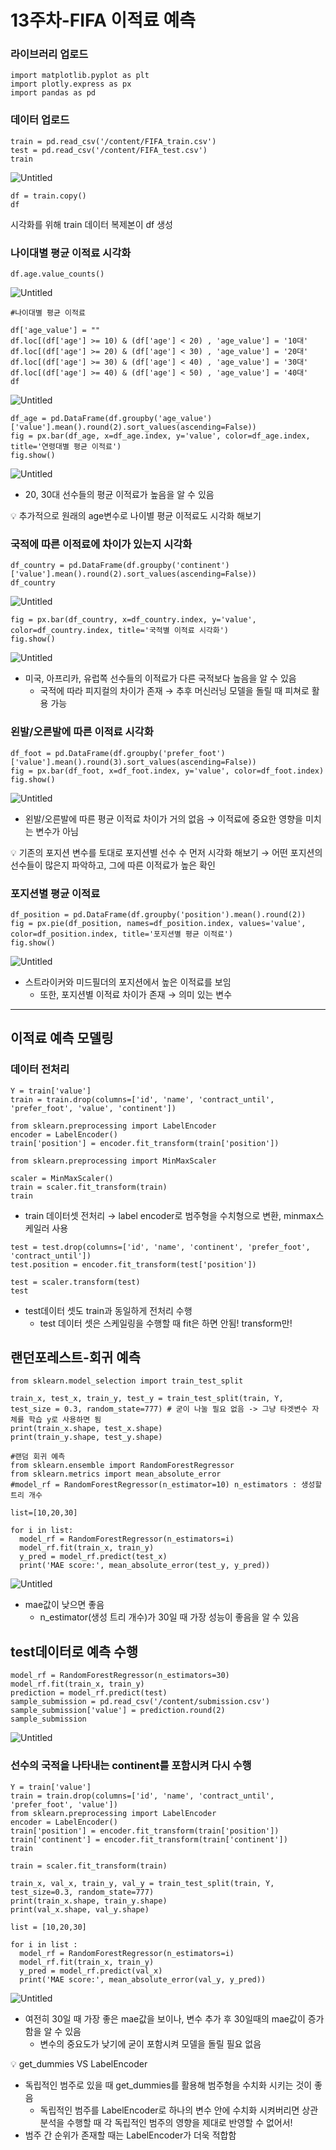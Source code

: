 # 13주차-FIFA 이적료 예측

### 라이브러리 업로드

```
import matplotlib.pyplot as plt
import plotly.express as px
import pandas as pd
```

### 데이터 업로드

```
train = pd.read_csv('/content/FIFA_train.csv')
test = pd.read_csv('/content/FIFA_test.csv')
train
```

![Untitled](https://github.com/bjh0507/Study/blob/main/%EC%95%84%EB%A7%88%EC%A1%B4%EB%8D%B0%EC%9D%B4%ED%84%B0_EDA/7-1.png)

```
df = train.copy()
df
```

시각화를 위해 train 데이터 복제본이 df 생성

### 나이대별 평균 이적료 시각화

```
df.age.value_counts()
```

![Untitled](https://github.com/bjh0507/Study/blob/main/%EC%95%84%EB%A7%88%EC%A1%B4%EB%8D%B0%EC%9D%B4%ED%84%B0_EDA/7-2.png)

```
#나이대별 평균 이적료

df['age_value'] = ""
df.loc[(df['age'] >= 10) & (df['age'] < 20) , 'age_value'] = '10대'
df.loc[(df['age'] >= 20) & (df['age'] < 30) , 'age_value'] = '20대'
df.loc[(df['age'] >= 30) & (df['age'] < 40) , 'age_value'] = '30대'
df.loc[(df['age'] >= 40) & (df['age'] < 50) , 'age_value'] = '40대'
df
```

![Untitled](https://github.com/bjh0507/Study/blob/main/%EC%95%84%EB%A7%88%EC%A1%B4%EB%8D%B0%EC%9D%B4%ED%84%B0_EDA/7-3.png)

```
df_age = pd.DataFrame(df.groupby('age_value')['value'].mean().round(2).sort_values(ascending=False))
fig = px.bar(df_age, x=df_age.index, y='value', color=df_age.index, title='연령대별 평균 이적료')
fig.show()
```

![Untitled](https://github.com/bjh0507/Study/blob/main/%EC%95%84%EB%A7%88%EC%A1%B4%EB%8D%B0%EC%9D%B4%ED%84%B0_EDA/7-4.png)

- 20, 30대 선수들의 평균 이적료가 높음을 알 수 있음

<aside>
💡 추가적으로 원래의 age변수로 나이별 평균 이적료도 시각화 해보기

</aside>

### 국적에 따른 이적료에 차이가 있는지 시각화

```
df_country = pd.DataFrame(df.groupby('continent')['value'].mean().round(2).sort_values(ascending=False))
df_country
```

![Untitled](https://github.com/bjh0507/Study/blob/main/%EC%95%84%EB%A7%88%EC%A1%B4%EB%8D%B0%EC%9D%B4%ED%84%B0_EDA/7-5.png)

```
fig = px.bar(df_country, x=df_country.index, y='value', color=df_country.index, title='국적별 이적료 시각화')
fig.show()
```

![Untitled](https://github.com/bjh0507/Study/blob/main/%EC%95%84%EB%A7%88%EC%A1%B4%EB%8D%B0%EC%9D%B4%ED%84%B0_EDA/7-6.png)

- 미국, 아프리카, 유럽쪽 선수들의 이적료가 다른 국적보다 높음을 알 수 있음
    - 국적에 따라 피지컬의 차이가 존재 → 추후 머신러닝 모델을 돌릴 때 피쳐로 활용 가능
    

### 왼발/오른발에 따른 이적료 시각화

```
df_foot = pd.DataFrame(df.groupby('prefer_foot')['value'].mean().round(3).sort_values(ascending=False))
fig = px.bar(df_foot, x=df_foot.index, y='value', color=df_foot.index)
fig.show()
```

![Untitled](https://github.com/bjh0507/Study/blob/main/%EC%95%84%EB%A7%88%EC%A1%B4%EB%8D%B0%EC%9D%B4%ED%84%B0_EDA/7-7.png)

- 왼발/오른발에 따른 평균 이적료 차이가 거의 없음 → 이적료에 중요한 영향을 미치는 변수가 아님

<aside>
💡 기존의 포지션 변수를 토대로 포지션별 선수 수 먼저 시각화 해보기 
→ 어떤 포지션의 선수들이 많은지 파악하고, 그에 따른 이적료가 높은 확인

</aside>

### 포지션별 평균 이적료

```
df_position = pd.DataFrame(df.groupby('position').mean().round(2))
fig = px.pie(df_position, names=df_position.index, values='value', color=df_position.index, title='포지션별 평균 이적료')
fig.show()
```

![Untitled](https://github.com/bjh0507/Study/blob/main/%EC%95%84%EB%A7%88%EC%A1%B4%EB%8D%B0%EC%9D%B4%ED%84%B0_EDA/7-8.png)

- 스트라이커와 미드필더의 포지션에서 높은 이적료를 보임
    - 또한, 포지션별 이적료 차이가 존재 → 의미 있는 변수

---

## 이적료 예측 모델링

### 데이터 전처리

```
Y = train['value']
train = train.drop(columns=['id', 'name', 'contract_until', 'prefer_foot', 'value', 'continent'])
```

```
from sklearn.preprocessing import LabelEncoder
encoder = LabelEncoder()
train['position'] = encoder.fit_transform(train['position'])
```

```
from sklearn.preprocessing import MinMaxScaler

scaler = MinMaxScaler()
train = scaler.fit_transform(train)
train
```

- train 데이터셋 전처리 → label encoder로 범주형을 수치형으로 변환, minmax스케일러 사용

```
test = test.drop(columns=['id', 'name', 'continent', 'prefer_foot', 'contract_until'])
test.position = encoder.fit_transform(test['position'])

test = scaler.transform(test)
test
```

- test데이터 셋도 train과 동일하게 전처리 수행
    - test 데이터 셋은 스케일링을 수행할 때 fit은 하면 안됨! transform만!

## 랜던포레스트-회귀 예측

```
from sklearn.model_selection import train_test_split

train_x, test_x, train_y, test_y = train_test_split(train, Y, test_size = 0.3, random_state=777) # 굳이 나눌 필요 없음 -> 그냥 타겟변수 자체를 학습 y로 사용하면 됨
print(train_x.shape, test_x.shape)
print(train_y.shape, test_y.shape)
```

```
#랜덤 회귀 예측
from sklearn.ensemble import RandomForestRegressor
from sklearn.metrics import mean_absolute_error
#model_rf = RandomForestRegressor(n_estimator=10) n_estimators : 생성할 트리 개수

list=[10,20,30]

for i in list:
  model_rf = RandomForestRegressor(n_estimators=i)
  model_rf.fit(train_x, train_y)
  y_pred = model_rf.predict(test_x)
  print('MAE score:', mean_absolute_error(test_y, y_pred))
```

![Untitled](https://github.com/bjh0507/Study/blob/main/%EC%95%84%EB%A7%88%EC%A1%B4%EB%8D%B0%EC%9D%B4%ED%84%B0_EDA/7-9.png)

- mae값이 낮으면 좋음
    - n_estimator(생성 트리 개수)가 30일 때 가장 성능이 좋음을 알 수 있음

## test데이터로 예측 수행

```
model_rf = RandomForestRegressor(n_estimators=30)
model_rf.fit(train_x, train_y)
prediction = model_rf.predict(test)
sample_submission = pd.read_csv('/content/submission.csv')
sample_submission['value'] = prediction.round(2)
sample_submission
```

![Untitled](https://github.com/bjh0507/Study/blob/main/%EC%95%84%EB%A7%88%EC%A1%B4%EB%8D%B0%EC%9D%B4%ED%84%B0_EDA/7-10.png)

### 선수의 국적을 나타내는 continent를 포함시켜 다시 수행

```
Y = train['value']
train = train.drop(columns=['id', 'name', 'contract_until', 'prefer_foot', 'value'])
from sklearn.preprocessing import LabelEncoder
encoder = LabelEncoder()
train['position'] = encoder.fit_transform(train['position'])
train['continent'] = encoder.fit_transform(train['continent'])
train
```

```
train = scaler.fit_transform(train)
```

```
train_x, val_x, train_y, val_y = train_test_split(train, Y, test_size=0.3, random_state=777)
print(train_x.shape, train_y.shape)
print(val_x.shape, val_y.shape)
```

```
list = [10,20,30]

for i in list :
  model_rf = RandomForestRegressor(n_estimators=i)
  model_rf.fit(train_x, train_y)
  y_pred = model_rf.predict(val_x)
  print('MAE score:', mean_absolute_error(val_y, y_pred))
```

![Untitled](https://github.com/bjh0507/Study/blob/main/%EC%95%84%EB%A7%88%EC%A1%B4%EB%8D%B0%EC%9D%B4%ED%84%B0_EDA/7-11.png)

- 여전히 30일 때 가장 좋은 mae값을 보이나, 변수 추가 후 30일때의 mae값이 증가함을 알 수 있음
    - 변수의 중요도가 낮기에 굳이 포함시켜 모델을 돌릴 필요 없음

<aside>
💡 get_dummies VS LabelEncoder

- 독립적인 범주로 있을 때 get_dummies를 활용해 범주형을 수치화 시키는 것이 좋음
    - 독립적인 범주를 LabelEncoder로 하나의 변수 안에 수치화 시켜버리면 상관분석을 수행할 때 각 독립적인 범주의 영향을 제대로 반영할 수 없어서!
- 범주 간 순위가 존재할 때는 LabelEncoder가 더욱 적합함
</aside>
